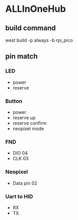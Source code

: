# ALLInOneHub

## build command 

west build -p always -b rpi_pico

## pin match
### LED
* power 
* reserve 

### Button
* power 
* reserve up 
* reserve confirm 
* neopixel mode 

### FND
* DIO 04
* CLK 03

### Neopixel
* Data pin 02

### Uart to HID
* RX 
* TX 
